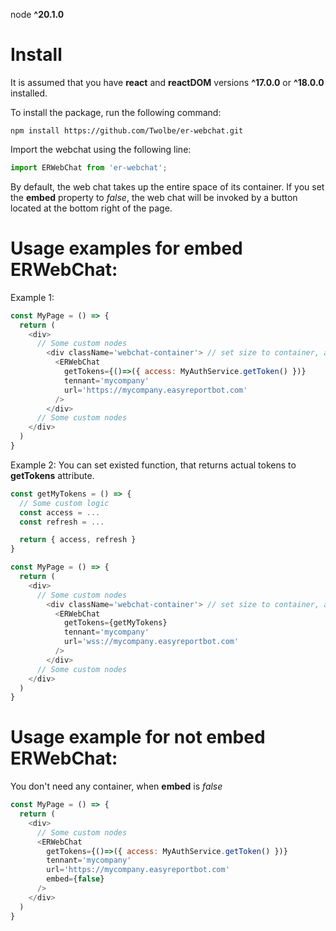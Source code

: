 node  **^20.1.0**

# Install 
It is assumed that you have **react** and **reactDOM** versions **^17.0.0** or **^18.0.0** installed.

To install the package, run the following command:
```console
npm install https://github.com/Twolbe/er-webchat.git
```

Import the webchat using the following line:
```js
import ERWebChat from 'er-webchat';
```

By default, the web chat takes up the entire space of its container. 
If you set the **embed** property to _false_, the web chat will be invoked by a button located at the bottom right of the page.

# Usage examples for embed ERWebChat: 

Example 1:

```js
const MyPage = () => {
  return (
    <div>
      // Some custom nodes
        <div className='webchat-container'> // set size to container, and webchat will take up all the space
          <ERWebChat 
            getTokens={()=>({ access: MyAuthService.getToken() })}
            tennant='mycompany'
            url='https://mycompany.easyreportbot.com'
          />
        </div>
      // Some custom nodes
    </div>
  )
}
```

Example 2:
You can set existed function, that returns actual tokens to **getTokens** attribute. 

```js
const getMyTokens = () => {
  // Some custom logic
  const access = ...
  const refresh = ...

  return { access, refresh }
}

const MyPage = () => {
  return (
    <div>
      // Some custom nodes
        <div className='webchat-container'> // set size to container, and webchat will take up all the space
          <ERWebChat 
            getTokens={getMyTokens}
            tennant='mycompany'
            url='wss://mycompany.easyreportbot.com'
          />
        </div>
      // Some custom nodes
    </div>
  )
}
```


# Usage example for not embed ERWebChat:

You don't need any container, when **embed** is _false_

```js
const MyPage = () => {
  return (
    <div>
      // Some custom nodes
      <ERWebChat 
        getTokens={()=>({ access: MyAuthService.getToken() })}
        tennant='mycompany'
        url='https://mycompany.easyreportbot.com'
        embed={false}
      />
    </div>
  )
}
```
